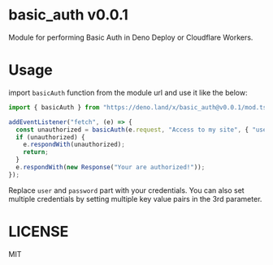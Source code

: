# basic_auth v0.0.1

Module for performing Basic Auth in Deno Deploy or Cloudflare Workers.

# Usage

import `basicAuth` function from the module url and use it like the below:

```ts
import { basicAuth } from "https://deno.land/x/basic_auth@v0.0.1/mod.ts";

addEventListener("fetch", (e) => {
  const unauthorized = basicAuth(e.request, "Access to my site", { "user": "password" });
  if (unauthorized) {
    e.respondWith(unauthorized);
    return;
  }
  e.respondWith(new Response("Your are authorized!"));
});
```

Replace `user` and `password` part with your credentials. You can also set multiple credentials by setting multiple key value pairs in the 3rd parameter.

# LICENSE

MIT
